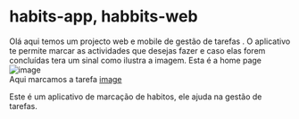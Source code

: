# habits-app, habbits-web
Olá aqui temos um projecto web e mobile de gestão de tarefas .
O aplicativo te permite marcar as actividades que desejas fazer e caso elas forem concluídas tera um sinal como ilustra a imagem.
Esta é a home page
![image](https://github.com/mundinho340/habits-app/assets/72931424/ecd134bb-5165-4cf4-844a-32441d4cfcb1)
<br>
<span>Aqui marcamos a tarefa</span>
[image](https://github.com/mundinho340/habits-app/assets/72931424/924a7dce-eb8c-4aa3-9c2c-c657cb070b52)

Este é um aplicativo de marcação de habitos, ele ajuda na gestão de tarefas.



